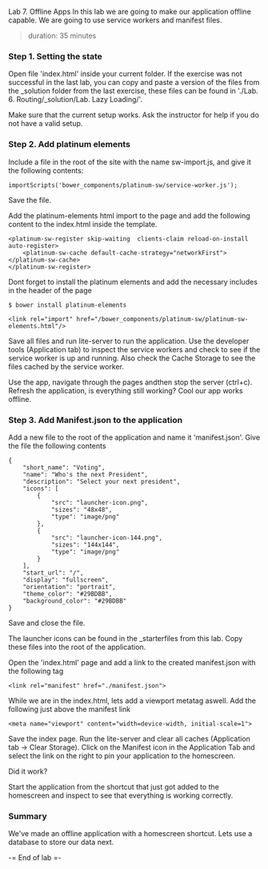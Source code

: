 Lab 7. Offline Apps
In this lab we are going to make our application offline capable. We are going to use service workers and manifest files.
> duration: 35 minutes

### Step 1. Setting the state
Open file 'index.html' inside your current folder. If the exercise was not successful in the last
lab, you can copy and paste a version of the files from the _solution folder from the last 
exercise, these files can be found in './Lab. 6. Routing/_solution/Lab. Lazy Loading/'.

Make sure that the current setup works. Ask the instructor for help if you do not have a valid setup.

### Step 2. Add platinum elements
Include a file in the root of the site with the name sw-import.js, and give it the following contents:
```
importScripts('bower_components/platinum-sw/service-worker.js');
```

Save the file.

Add the platinum-elements html import to the page and add the following content to the index.html inside the template.
```
<platinum-sw-register skip-waiting  clients-claim reload-on-install auto-register>
    <platinum-sw-cache default-cache-strategy="networkFirst"></platinum-sw-cache>
</platinum-sw-register>
```

Dont forget to install the platinum elements and 
add the necessary includes in the header of the page
```
$ bower install platinum-elements
```

```
<link rel="import" href="/bower_components/platinum-sw/platinum-sw-elements.html"/>
```

Save all files and run lite-server to run the application. 
Use the developer tools (Application tab) to inspect the service workers and check to see if the service worker is up and running.
Also check the Cache Storage to see the files cached by the service worker.


Use the app, navigate through the pages andthen stop the server (ctrl+c). Refresh the application, is everything still working? Cool our app
works offline.


### Step 3. Add Manifest.json to the application
Add a new file to the root of the application and name it 'manifest.json'. Give the file the following contents
```
{
    "short_name": "Voting",
    "name": "Who's the next President",
    "description": "Select your next president",
    "icons": [
        {
            "src": "launcher-icon.png",
            "sizes": "48x48",
            "type": "image/png"
        },
        {
            "src": "launcher-icon-144.png",
            "sizes": "144x144",
            "type": "image/png"
        }
    ],
    "start_url": "/",
    "display": "fullscreen",
    "orientation": "portrait",
    "theme_color": "#29BDBB",
    "background_color": "#29BDBB"
}
```

Save and close the file.

The launcher icons can be found in the _starterfiles from this lab. 
Copy these files into the root of the application.

Open the 'index.html' page and add a link to the created manifest.json with the following tag
```
<link rel="manifest" href="./manifest.json">
``` 

While we are in the index.html, lets add a viewport metatag aswell. Add the following just above the
manifest link

```
<meta name="viewport" content="width=device-width, initial-scale=1">
```

Save the index page. Run the lite-server and clear all caches (Application tab -> Clear Storage).
Click on the Manifest icon in the Application Tab and select the link on the right to pin your application to the homescreen.

Did it work?

Start the application from the shortcut that just got added to the homescreen and inspect to see that everything is working correctly.

### Summary
We've made an offline application with a homescreen shortcut. Lets use a database to store our data next.


-= End of lab =-
  